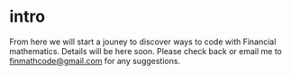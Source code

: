 # intro

From here we will start a jouney to discover ways to code with Financial mathematics. Details will be here soon. Please check back or email me to finmathcode@gmail.com for any suggestions.
